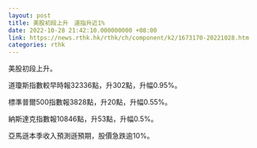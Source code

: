 ```yaml
---
layout: post
title: 美股初段上升　道指升近1%
date: 2022-10-28 21:42:10.000000000 +08:00
link: https://news.rthk.hk/rthk/ch/component/k2/1673170-20221028.htm
categories: rthk
---
```


美股初段上升。

道瓊斯指數較早時報32336點，升302點，升幅0.95%。

標準普爾500指數報3828點，升20點，升幅0.55%。

納斯達克指數報10846點，升53點，升幅0.5%。

亞馬遜本季收入預測遜預期，股價急跌逾10%。
